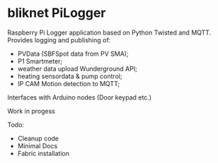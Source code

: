 # bliknet PiLogger
Raspberry Pi Logger application based on Python Twisted and MQTT.
Provides logging and publishing of:
* PVData (SBFSpot data from PV SMA);
* P1 Smartmeter;
* weather data upload Wunderground API;
* heating sensordata & pump control;
* IP CAM Motion detection to MQTT;

Interfaces with Arduino nodes (Door keypad etc.)

Work in progess

Todo:
* Cleanup code
* Minimal Docs
* Fabric installation
